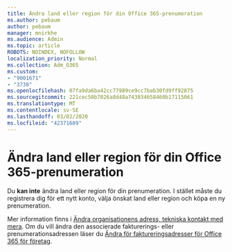 ```yaml
---
title: Ändra land eller region för din Office 365-prenumeration
ms.author: pebaum
author: pebaum
manager: mnirkhe
ms.audience: Admin
ms.topic: article
ROBOTS: NOINDEX, NOFOLLOW
localization_priority: Normal
ms.collection: Adm_O365
ms.custom:
- "9001671"
- "3738"
ms.openlocfilehash: 07fa9da6ba42cc77989ce9cc7bab30fd9ff92875
ms.sourcegitcommit: 221cec50b7026a8d48a743034658460b17115061
ms.translationtype: MT
ms.contentlocale: sv-SE
ms.lasthandoff: 03/02/2020
ms.locfileid: "42371689"
---
```

# <a name="change-the-country-or-region-for-your-office-365-subscription"></a>Ändra land eller region för din Office 365-prenumeration

Du **kan inte** ändra land eller region för din prenumeration. I stället måste du registrera dig för ett nytt konto, välja önskat land eller region och köpa en ny prenumeration. 

Mer information finns i [Ändra organisationens adress, tekniska kontakt med mera](https://docs.microsoft.com/en-us/microsoft-365/admin/manage/change-address-contact-and-more?view=o365-worldwide). Om du vill ändra den associerade fakturerings- eller prenumerationsadressen läser du [Ändra för faktureringsadresser för Office 365 för företag](https://docs.microsoft.com/en-us/microsoft-365/commerce/billing-and-payments/change-your-billing-addresses?view=o365-worldwide). 
